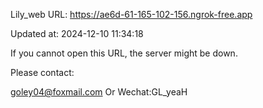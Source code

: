 Lily_web URL: https://ae6d-61-165-102-156.ngrok-free.app

Updated at: 2024-12-10 11:34:18

If you cannot open this URL, the server might be down.

Please contact: 

goley04@foxmail.com Or Wechat:GL_yeaH